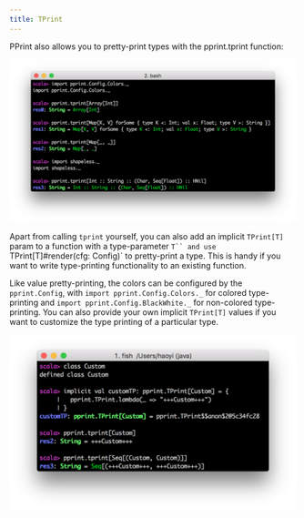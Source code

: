 ```yaml
---
title: TPrint
---
```

PPrint also allows you to pretty-print types with the pprint.tprint function:

![tprint](../_assets/images/tprint.png)

Apart from calling `tprint` yourself, you can also add an implicit `TPrint[T]` param to a function with a type-parameter `T`` and use `TPrint[T]#render(cfg: Config)` to pretty-print a type. This is handy if you want to write type-printing functionality to an existing function.

Like value pretty-printing, the colors can be configured by the `pprint.Config`, with `import pprint.Config.Colors._` for colored type-printing and `import pprint.Config.BlackWhite._` for non-colored type-printing. You can also provide your own implicit `TPrint[T]` values if you want to customize the type printing of a particular type.

![tprint](../_assets/images/TPrintCustom.png)

```scala mdoc

